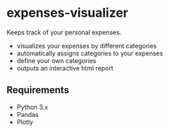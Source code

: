 # expenses-visualizer
Keeps track of your personal expenses.
* visualizes your expenses by different categories
* automatically assigns categories to your expenses
* define your own categories
* outputs an interactive html report

## Requirements
* Python 3.x
* Pandas
* Plotly
